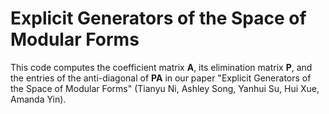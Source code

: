 # Explicit Generators of the Space of Modular Forms
This code computes the coefficient matrix $\mathbf{A}$, its elimination matrix $\mathbf{P}$, and the entries of the anti-diagonal of $\mathbf{PA}$ in our paper "Explicit Generators of the Space of Modular Forms" (Tianyu Ni, Ashley Song, Yanhui Su, Hui Xue, Amanda Yin).
